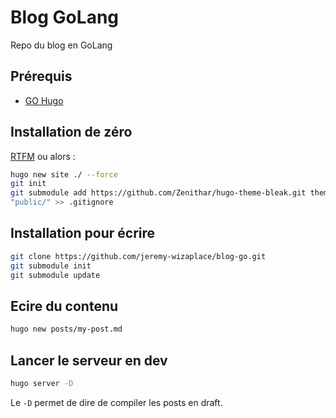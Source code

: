 # Blog GoLang

Repo du blog en GoLang

## Prérequis

- [GO Hugo](https://gohugo.io/getting-started/quick-start/)

## Installation de zéro

[RTFM](https://gohugo.io/getting-started/quick-start/) ou alors :

```bash
hugo new site ./ --force
git init
git submodule add https://github.com/Zenithar/hugo-theme-bleak.git themes/bleak
"public/" >> .gitignore
```

## Installation pour écrire

```bash
git clone https://github.com/jeremy-wizaplace/blog-go.git
git submodule init
git submodule update
```

## Ecire du contenu

```bash
hugo new posts/my-post.md
```

## Lancer le serveur en dev

```bash
hugo server -D
```

Le `-D` permet de dire de compiler les posts en draft.
